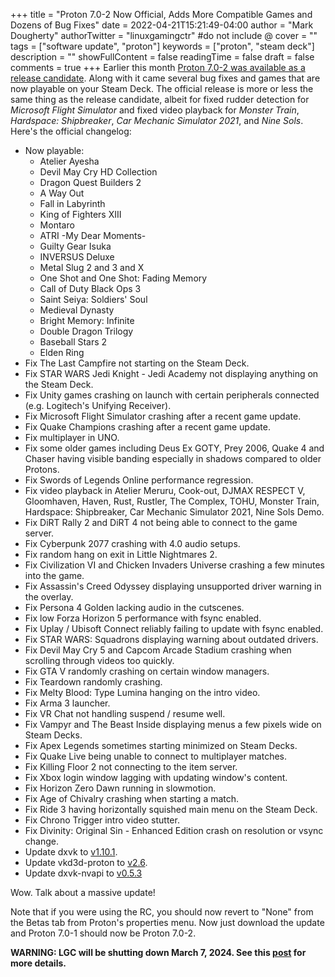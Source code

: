 +++
title = "Proton 7.0-2 Now Official, Adds More Compatible Games and Dozens of Bug Fixes"
date = 2022-04-21T15:21:49-04:00
author = "Mark Dougherty"
authorTwitter = "linuxgamingctr" #do not include @
cover = ""
tags = ["software update", "proton"]
keywords = ["proton", "steam deck"]
description = ""
showFullContent = false
readingTime = false
draft = false
comments = true
+++
Earlier this month [Proton 7.0-2 was available as a release candidate](https://linuxgamingcentral.com/posts/proton-7.0-2-rc/). Along with it came several bug fixes and games that are now playable on your Steam Deck. The official release is more or less the same thing as the release candidate, albeit for fixed rudder detection for *Microsoft Flight Simulator* and fixed video playback for *Monster Train*, *Hardspace: Shipbreaker*, *Car Mechanic Simulator 2021*, and *Nine Sols*. Here's the official changelog:

- Now playable:
  - Atelier Ayesha
  - Devil May Cry HD Collection
  - Dragon Quest Builders 2
  - A Way Out
  - Fall in Labyrinth
  - King of Fighters XIII
  - Montaro
  - ATRI -My Dear Moments-
  - Guilty Gear Isuka
  - INVERSUS Deluxe
  - Metal Slug 2 and 3 and X
  - One Shot and One Shot: Fading Memory
  - Call of Duty Black Ops 3
  - Saint Seiya: Soldiers' Soul
  - Medieval Dynasty
  - Bright Memory: Infinite
  - Double Dragon Trilogy
  - Baseball Stars 2
  - Elden Ring
- Fix The Last Campfire not starting on the Steam Deck.
- Fix STAR WARS Jedi Knight - Jedi Academy not displaying anything on the Steam Deck.
- Fix Unity games crashing on launch with certain peripherals connected (e.g. Logitech's Unifying Receiver).
- Fix Microsoft Flight Simulator crashing after a recent game update.
- Fix Quake Champions crashing after a recent game update.
- Fix multiplayer in UNO.
- Fix some older games including Deus Ex GOTY, Prey 2006, Quake 4 and Chaser having visible banding especially in shadows compared to older Protons.
- Fix Swords of Legends Online performance regression.
- Fix video playback in Atelier Meruru, Cook-out, DJMAX RESPECT V, Gloomhaven, Haven, Rust, Rustler, The Complex, TOHU, Monster Train, Hardspace: Shipbreaker, Car Mechanic Simulator 2021, Nine Sols Demo.
- Fix DiRT Rally 2 and DiRT 4 not being able to connect to the game server.
- Fix Cyberpunk 2077 crashing with 4.0 audio setups.
- Fix random hang on exit in Little Nightmares 2.
- Fix Civilization VI and Chicken Invaders Universe crashing a few minutes into the game.
- Fix Assassin's Creed Odyssey displaying unsupported driver warning in the overlay.
- Fix Persona 4 Golden lacking audio in the cutscenes.
- Fix low Forza Horizon 5 performance with fsync enabled.
- Fix Uplay / Ubisoft Connect reliably failing to update with fsync enabled.
- Fix STAR WARS: Squadrons displaying warning about outdated drivers.
- Fix Devil May Cry 5 and Capcom Arcade Stadium crashing when scrolling through videos too quickly.
- Fix GTA V randomly crashing on certain window managers.
- Fix Teardown randomly crashing.
- Fix Melty Blood: Type Lumina hanging on the intro video.
- Fix Arma 3 launcher.
- Fix VR Chat not handling suspend / resume well.
- Fix Vampyr and The Beast Inside displaying menus a few pixels wide on Steam Decks.
- Fix Apex Legends sometimes starting minimized on Steam Decks.
- Fix Quake Live being unable to connect to multiplayer matches.
- Fix Killing Floor 2 not connecting to the item server.
- Fix Xbox login window lagging with updating window's content.
- Fix Horizon Zero Dawn running in slowmotion.
- Fix Age of Chivalry crashing when starting a match.
- Fix Ride 3 having horizontally squished main menu on the Steam Deck.
- Fix Chrono Trigger intro video stutter.
- Fix Divinity: Original Sin - Enhanced Edition crash on resolution or vsync change.
- Update dxvk to [v1.10.1](https://github.com/doitsujin/dxvk/releases/tag/v1.10.1).
- Update vkd3d-proton to [v2.6](https://github.com/HansKristian-Work/vkd3d-proton/releases/tag/v2.6).
- Update dxvk-nvapi to [v0.5.3](https://github.com/jp7677/dxvk-nvapi/releases/tag/v0.5.3)

Wow. Talk about a massive update!

Note that if you were using the RC, you should now revert to "None" from the Betas tab from Proton's properties menu. Now just download the update and Proton 7.0-1 should now be Proton 7.0-2.

**WARNING: LGC will be shutting down March 7, 2024. See this [post](https://linuxgamingcentral.com/posts/the-end-of-lgc/) for more details.**
